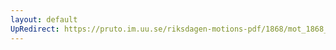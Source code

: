 ```yaml
---
layout: default
UpRedirect: https://pruto.im.uu.se/riksdagen-motions-pdf/1868/mot_1868__fk__fört/mot_1868__fk__fört-005.pdf
---
```


